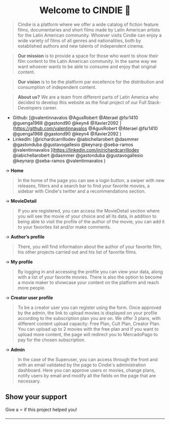 <h1 align="center">Welcome to CINDIE 👋</h1>
<p>
</p>

> Cindie is a platform where we offer a wide catalog of fiction feature films, documentaries and short films made by Latin American artists for the Latin American community. Whoever visits Cindie can enjoy a wide variety of films of all genres and nationalities, both by established authors and new talents of independent cinema.

> **Our mission** is to provide a space for those who want to show their film content to the Latin American community. In the same way we want whoever wants to be able to consume and enjoy that original content.

> **Our vision** is to be the platform par excellence for the distribution and consumption of independent content.

> **About us?** We are a team from different parts of Latin America who decided to develop this website as the final project of our Full Stack-Developers career.

* Github: [@valentinnavalos @AgusRobert @Aterael @fsr1410 @guenga1968 @gastond90 @keyn4 @Xavier2092 ](https://github.com/valentinnavalos @AgusRobert @Aterael @fsr1410 @guenga1968 @gastond90 @keyn4 @Xavier2092 )
* LinkedIn: [@richardcarrillodev @iabichellarobert @dasmmer @gastonduba @gustavogallesio @keynarp @seba-ramos @valentinnavalos ](https://linkedin.com/in/richardcarrillodev @iabichellarobert @dasmmer @gastonduba @gustavogallesio @keynarp @seba-ramos @valentinnavalos )

-> **Home**
> In the home of the page you can see a login button, a swiper with new releases, filters and a search bar to find your favorite movies, a sidebar with Cindie's twitter and a recommendations section.

-> **MovieDetail**
> If you are registered, you can access the MovieDetail section where you will see the movie of your choice and all its data, in addition to being able to visit the profile of the author of the movie, you can add it to your favorites list and/or make comments.

-> **Author’s profile**
> There, you will find information about the author of your favorite film, his other projects carried out and his list of favorite films.

-> **My profile**
> By logging in and accessing the profile you can view your data, along with a list of your favorite movies. There is also the option to become a movie maker to showcase your content on the platform and reach more people.

-> **Creator user profile**
> To be a creator user you can register using the form. Once approved by the admin, the link to upload movies is displayed on your profile according to the subscription plan you are on.
> We offer 3 plans, with different content upload capacity: Free Plan, Cult Plan, Creator Plan. You can upload up to 2 movies with the free plan and if you want to upload more content, the page will redirect you to MercadoPago to pay for the chosen subscription.

-> **Admin**
> In the case of the Superuser, you can access through the front and with an email validated by the page to Cindie's administration dashboard. Here you can approve users or movies, change plans, notify users by email and modify all the fields on the page that are necessary.


## Show your support

Give a ⭐️ if this project helped you!

***
